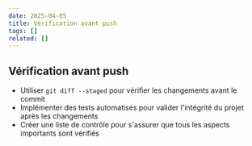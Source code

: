 ```yaml
---
date: 2025-04-05
title: Vérification avant push
tags: []
related: []
---
```


## Vérification avant push
- Utiliser `git diff --staged` pour vérifier les changements avant le commit
- Implémenter des tests automatisés pour valider l'intégrité du projet après les changements
- Créer une liste de contrôle pour s'assurer que tous les aspects importants sont vérifiés

#
